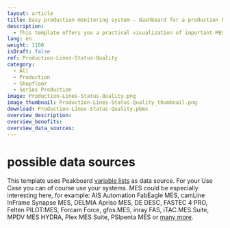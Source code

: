 ```yaml
---
layout: article
title: Easy production monitoring system – dashboard for a production hall
description: 
  - This template offers you a practical visualization of important MES data of your machines. It provides an overview of production data, shows the number of pieces already produced and deviations from the target quantity. It can also be used for quality control through real-time error messages and the display of faulty production and downtimes. The high degree of individualization of our templates offers you a maximum of flexibility in your factory. Download now!
lang: en
weight: 1100
isDraft: false
ref: Production-Lines-Status-Quality
category:
  - All
  - Production
  - Shopfloor
  - Series Production
image: Production-Lines-Status-Quality.png
image_thumbnail: Production-Lines-Status-Quality_thumbnail.png
download: Production-Lines-Status-Quality.pbmx
overview_description:
overview_benefits:
overview_data_sources:
---
```

# possible data sources
This template uses Peakboard [variable lists](https://help.peakboard.com/scripting/en-variables.html) as data source. For your Use Case you can of course use your systems. MES could be especially interesting here, for example: AIS Automation FabEagle MES, camLine InFrame Synapse MES, DELMIA Apriso MES, DE DESC, FASTEC 4 PRO, Felten PILOT:MES, Forcam Force, gfos.MES, inray FAS, iTAC.MES.Suite, MPDV MES HYDRA, Plex MES Suite, PSIpenta MES or [many more](https://peakboard.com/en/interfaces/).

